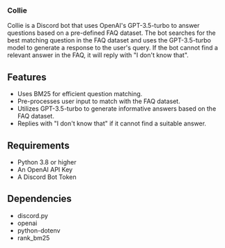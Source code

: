 ### Collie
Collie is a Discord bot that uses OpenAI's GPT-3.5-turbo to answer questions based on a pre-defined FAQ dataset. The bot searches for the best matching question in the FAQ dataset and uses the GPT-3.5-turbo model to generate a response to the user's query. If the bot cannot find a relevant answer in the FAQ, it will reply with "I don't know that".

## Features
- Uses BM25 for efficient question matching.
- Pre-processes user input to match with the FAQ dataset.
- Utilizes GPT-3.5-turbo to generate informative answers based on the FAQ dataset.
- Replies with "I don't know that" if it cannot find a suitable answer.

## Requirements
- Python 3.8 or higher
- An OpenAI API Key
- A Discord Bot Token

## Dependencies
- discord.py
- openai
- python-dotenv
- rank_bm25

